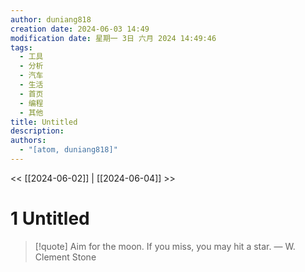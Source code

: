 ```yaml
---
author: duniang818
creation date: 2024-06-03 14:49
modification date: 星期一 3日 六月 2024 14:49:46
tags:
  - 工具
  - 分析
  - 汽车
  - 生活
  - 首页
  - 编程
  - 其他
title: Untitled
description: 
authors:
  - "[atom, duniang818]"
---
```


<< [[2024-06-02]] | [[2024-06-04]] >>

# 1 Untitled

> [!quote] Aim for the moon. If you miss, you may hit a star.
> — W. Clement Stone
